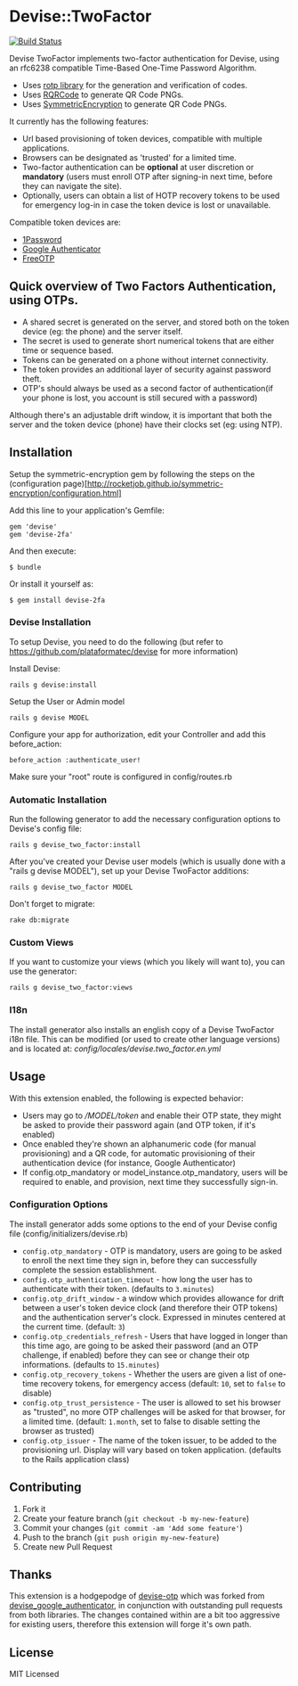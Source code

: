 # Devise::TwoFactor
[![Build Status](https://travis-ci.org/williamatodd/devise-2fa.png?branch=master)](https://travis-ci.org/williamatodd/devise-2fa)

Devise TwoFactor implements two-factor authentication for Devise, using an rfc6238 compatible Time-Based One-Time Password Algorithm.
* Uses [rotp library](https://github.com/mdp/rotp) for the generation and verification of codes.
* Uses [RQRCode](https://github.com/whomwah/rqrcode) to generate QR Code PNGs.
* Uses [SymmetricEncryption](https://github.com/rocketjob/symmetric-encryption) to generate QR Code PNGs.

It currently has the following features:

* Url based provisioning of token devices, compatible with multiple applications.
* Browsers can be designated as 'trusted' for a limited time.
* Two-factor authentication can be **optional** at user discretion or **mandatory** (users must enroll OTP after signing-in next time, before they can navigate the site).
* Optionally, users can obtain a list of HOTP recovery tokens to be used for emergency log-in in case the token device is lost or unavailable.

Compatible token devices are:

* [1Password](https://1password.com/)
* [Google Authenticator](https://code.google.com/p/google-authenticator/)
* [FreeOTP](https://fedorahosted.org/freeotp/)

## Quick overview of Two Factors Authentication, using OTPs.

* A shared secret is generated on the server, and stored both on the token device (eg: the phone) and the server itself.
* The secret is used to generate short numerical tokens that are either time or sequence based.
* Tokens can be generated on a phone without internet connectivity.
* The token provides an additional layer of security against password theft.
* OTP's should always be used as a second factor of authentication(if your phone is lost, you account is still secured with a password)

Although there's an adjustable drift window, it is important that both the server and the token device (phone) have their clocks set (eg: using NTP).


## Installation

Setup the symmetric-encryption gem by following the steps on the (configuration page)[http://rocketjob.github.io/symmetric-encryption/configuration.html]

Add this line to your application's Gemfile:

    gem 'devise'
    gem 'devise-2fa'

And then execute:

    $ bundle

Or install it yourself as:

    $ gem install devise-2fa


### Devise Installation

To setup Devise, you need to do the following (but refer to https://github.com/plataformatec/devise for more information)

Install Devise:

    rails g devise:install

Setup the User or Admin model

    rails g devise MODEL

Configure your app for authorization, edit your Controller and add this before_action:

    before_action :authenticate_user!

Make sure your "root" route is configured in config/routes.rb

### Automatic Installation

Run the following generator to add the necessary configuration options to Devise's config file:

    rails g devise_two_factor:install

After you've created your Devise user models (which is usually done with a "rails g devise MODEL"), set up your Devise TwoFactor additions:

    rails g devise_two_factor MODEL

Don't forget to migrate:

    rake db:migrate

### Custom Views

If you want to customize your views (which you likely will want to), you can use the generator:

    rails g devise_two_factor:views

### I18n

The install generator also installs an english copy of a Devise TwoFactor i18n file. This can be modified (or used to create other language versions) and is located at: _config/locales/devise.two_factor.en.yml_


## Usage

With this extension enabled, the following is expected behavior:

* Users may go to _/MODEL/token_ and enable their OTP state, they might be asked to provide their password again (and OTP token, if it's enabled)
* Once enabled they're shown an alphanumeric code (for manual provisioning) and a QR code, for automatic provisioning of their authentication device (for instance, Google Authenticator)
* If config.otp_mandatory or model_instance.otp_mandatory, users will be required to enable, and provision, next time they successfully sign-in.


### Configuration Options

The install generator adds some options to the end of your Devise config file (config/initializers/devise.rb)

* `config.otp_mandatory` - OTP is mandatory, users are going to be asked to enroll the next time they sign in, before they can successfully complete the session establishment.
* `config.otp_authentication_timeout` - how long the user has to authenticate with their token. (defaults to `3.minutes`)
* `config.otp_drift_window` - a window which provides allowance for drift between a user's token device clock (and therefore their OTP tokens) and the authentication server's clock. Expressed in minutes centered at the current time. (default: `3`)
* `config.otp_credentials_refresh` - Users that have logged in longer than this time ago, are going to be asked their password (and an OTP challenge, if enabled) before they can see or change their otp informations. (defaults to `15.minutes`)
* `config.otp_recovery_tokens` - Whether the users are given a list of one-time recovery tokens, for emergency access (default: `10`, set to `false` to disable)
* `config.otp_trust_persistence` - The user is allowed to set his browser as "trusted", no more OTP challenges will be asked for that browser, for a limited time. (default: `1.month`, set to false to disable setting the browser as trusted)
* `config.otp_issuer` - The name of the token issuer, to be added to the provisioning url. Display will vary based on token application. (defaults to the Rails application class)

## Contributing

1. Fork it
2. Create your feature branch (`git checkout -b my-new-feature`)
3. Commit your changes (`git commit -am 'Add some feature'`)
4. Push to the branch (`git push origin my-new-feature`)
5. Create new Pull Request

## Thanks

This extension is a hodgepodge of
[devise-otp](https://github.com/wmlele/devise-otp) which was forked from [devise_google_authenticator](https://github.com/AsteriskLabs/devise_google_authenticator), in conjunction with outstanding pull requests from both libraries.  The changes contained within are a bit too aggressive for existing users, therefore this extension will forge it's own path.

## License

MIT Licensed
